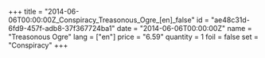+++
title = "2014-06-06T00:00:00Z_Conspiracy_Treasonous_Ogre_[en]_false"
id = "ae48c31d-6fd9-457f-adb8-37f367724ba1"
date = "2014-06-06T00:00:00Z"
name = "Treasonous Ogre"
lang = ["en"]
price = "6.59"
quantity = 1
foil = false
set = "Conspiracy"
+++
